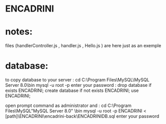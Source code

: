 # ENCADRINI

# notes:
files (handlerController.js , handler.js , Hello.js ) are here just as an exemple 


# database:
to copy database to your server :
cd C:\Program Files\MySQL\MySQL Server 8.0\bin
mysql -u root -p
enter your password :
drop database if exists ENCADRINI;
create database if not exists ENCADRINI;
use ENCADRINI;

open prompt command as administrator and :
 cd C:\Program Files\MySQL\"MySQL Server 8.0" \bin
mysql -u root -p ENCADRINI < [path]\ENCADRINI\encadrini-back\ENCADRINIDB.sql
enter your password 
